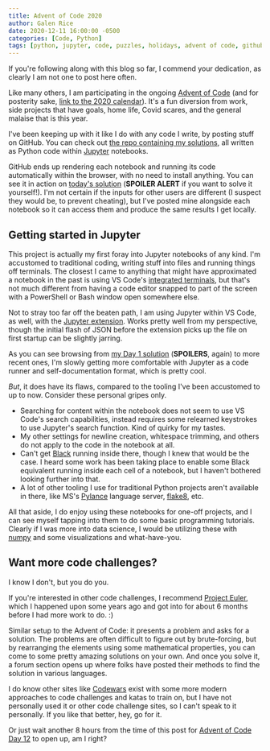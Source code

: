 ```yaml
---
title: Advent of Code 2020
author: Galen Rice
date: 2020-12-11 16:00:00 -0500
categories: [Code, Python]
tags: [python, jupyter, code, puzzles, holidays, advent of code, github]
---
```


If you're following along with this blog so far, I commend your dedication, as clearly I am not one to post here often.

Like many others, I am participating in the ongoing [Advent of Code][advent_of_code_site] (and for posterity sake, [link to the 2020 calendar][advent_of_code_2020]). It's a fun diversion from work, side projects that have goals, home life, Covid scares, and the general malaise that is this year.

I've been keeping up with it like I do with any code I write, by posting stuff on GitHub. You can check out [the repo containing my solutions][my_advent_of_code_repo], all written as Python code within [Jupyter][jupyter_org] notebooks.

GitHub ends up rendering each notebook and running its code automatically within the browser, with no need to install anything. You can see it in action on [today's solution][my_day_11_solution] (**SPOILER ALERT** if you want to solve it yourself!). I'm not certain if the inputs for other users are different (I suspect they would be, to prevent cheating), but I've posted mine alongside each notebook so it can access them and produce the same results I get locally.

## Getting started in Jupyter

This project is actually my first foray into Jupyter notebooks of any kind. I'm accustomed to traditional coding, writing stuff into files and running things off terminals. The closest I came to anything that might have approximated a notebook in the past is using VS Code's [integrated terminals][vs_code_integrated_terminal], but that's not much different from having a code editor snapped to part of the screen with a PowerShell or Bash window open somewhere else.

Not to stray too far off the beaten path, I am using Jupyter within VS Code, as well, with the [Jupyter extension][jupyter_vscode_extension]. Works pretty well from my perspective, though the initial flash of JSON before the extension picks up the file on first startup can be slightly jarring.

As you can see browsing from [my Day 1 solution][my_day_01_solution] (**SPOILERS**, again) to more recent ones, I'm slowly getting more comfortable with Jupyter as a code runner and self-documentation format, which is pretty cool.

*But*, it does have its flaws, compared to the tooling I've been accustomed to up to now. Consider these personal gripes only.

- Searching for content within the notebook does not seem to use VS Code's search capabilities, instead requires some relearned keystrokes to use Jupyter's search function. Kind of quirky for my tastes.
- My other settings for newline creation, whitespace trimming, and others do not apply to the code in the notebook at all.
- Can't get [Black][black_docs] running inside there, though I knew that would be the case. I heard some work has been taking place to enable some Black equivalent running inside each cell of a notebook, but I haven't bothered looking further into that.
- A lot of other tooling I use for traditional Python projects aren't available in there, like MS's [Pylance][pylance_vscode_extension] language server, [flake8][flake8_docs], etc.

All that aside, I do enjoy using these notebooks for one-off projects, and I can see myself tapping into them to do some basic programming tutorials. Clearly if I was more into data science, I would be utilizing these with [numpy][numpy_docs] and some visualizations and what-have-you.

## Want more code challenges?

I know I don't, but you do you.

If you're interested in other code challenges, I recommend [Project Euler][project_euler], which I happened upon some years ago and got into for about 6 months before I had more work to do. :)

Similar setup to the Advent of Code: it presents a problem and asks for a solution. The problems are often difficult to figure out by brute-forcing, but by rearranging the elements using some mathematical properties, you can come to some pretty amazing solutions on your own. And once you solve it, a forum section opens up where folks have posted their methods to find the solution in various languages.

I do know other sites like [Codewars][codewars_link] exist with some more modern approaches to code challenges and katas to train on, but I have not personally used it or other code challenge sites, so I can't speak to it personally. If you like that better, hey, go for it.

Or just wait another 8 hours from the time of this post for [Advent of Code Day 12][advent_of_code_2020] to open up, am I right?

[advent_of_code_site]: https://adventofcode.com/
[advent_of_code_2020]: https://adventofcode.com/2020
[my_advent_of_code_repo]: https://github.com/GriceTurrble/advent-of-code-2020-answers
[jupyter_org]: https://jupyter.org/
[my_day_01_solution]: https://github.com/GriceTurrble/advent-of-code-2020-answers/blob/main/adventofcode2020/day01/main.ipynb
[my_day_11_solution]: https://github.com/GriceTurrble/advent-of-code-2020-answers/blob/main/adventofcode2020/day11/main.ipynb
[vs_code_integrated_terminal]: https://code.visualstudio.com/docs/editor/integrated-terminal
[jupyter_vscode_extension]: https://marketplace.visualstudio.com/items?itemName=ms-toolsai.jupyter
[pylance_vscode_extension]: https://marketplace.visualstudio.com/items?itemName=ms-python.vscode-pylance
[black_docs]: https://black.readthedocs.io/en/stable/
[flake8_docs]: https://flake8.pycqa.org/en/latest/
[numpy_docs]: https://numpy.org/
[project_euler]: https://projecteuler.net/
[codewars_link]: https://www.codewars.com/
